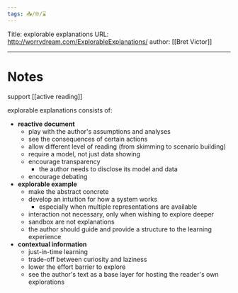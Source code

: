 ```yaml
---
tags: 📥️/🌐/⌛
---
```




Title:  explorable explanations
URL:  http://worrydream.com/ExplorableExplanations/
author: [[Bret Victor]]

---

# Notes

support [[active reading]]

explorable explanations consists of:
- **reactive document**
	- play with the author's assumptions and analyses
	- see the consequences of certain actions
	- allow different level of reading (from skimming to scenario building)
	- require a model, not just data showing
	- encourage transparency
		- the author needs to disclose its model and data
	- encourage debating
- **explorable example**
	- make the abstract concrete
	- develop an intuition for how a system works
		- especially when multiple representations are available
	- interaction not necessary, only when wishing to explore deeper
	- sandbox are not explanations
	- the author should guide and provide a structure to the learning experience
- **contextual information**
	- just-in-time learning
	- trade-off between curiosity and laziness
	- lower the effort barrier to explore
	-  see the author's text as a base layer for hosting the reader's own explorations

